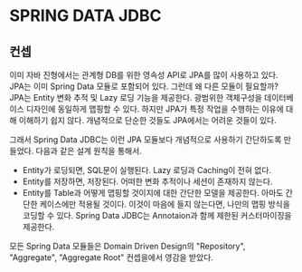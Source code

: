 # SPRING DATA JDBC

## 컨셉
이미 자바 진형에서는 관계형 DB를 위한 영속성 API로 JPA를 많이 사용하고 있다. JPA는 이미 Spring Data 모듈로 포함되어 있다. 그런데 왜 다른 모듈이 필요할까?
JPA는 Entity 변화 추적 및 Lazy 로딩 기능을 제공한다. 광범위한 객체구성을 데이터베이스 디자인에 동일하게 맵핑할 수 있다. 하지만 JPA가 특정 작업을 수행하는 이유에 대해 이해하기 쉽지 않다. 개념적으로 단순한 것들도 JPA에서는 어려운 것들이 있다.

그래서 Spring Data JDBC는 이런 JPA 모듈보다 개념적으로 사용하기 간단하도록 만들었다. 다음과 같은 설계 원칙을 통해서.
- Entity가 로딩되면, SQL문이 실행된다. Lazy 로딩과 Caching이 전혀 없다.
- Entity를 저장하면, 저장된다. 어떠한 변화 추적이나 세션이 존재하지 않는다.
- Entity를 Table과 어떻게 맵핑할 것이지에 대한 간단한 모델을 제공한다. 아마도 간단한 케이스에만 적용될 것이다. 이것이 마음에 들지 않는다면, 나만의 맵핑 방식을 코딩할 수 있다. Spring Data JDBC는 Annotaion과 함께 제한된 커스터마이징을 제공한다. 

모든 Spring Data 모듈들은  Domain Driven Design의 "Repository", "Aggregate", "Aggregate Root" 컨셉을에서 영감을 받았다. 
